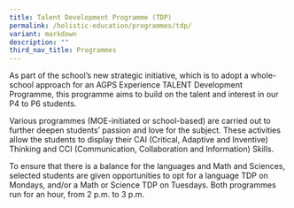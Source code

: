 ```yaml
---
title: Talent Development Programme (TDP)
permalink: /holistic-education/programmes/tdp/
variant: markdown
description: ""
third_nav_title: Programmes
---
```

As part of the school’s new strategic initiative, which is to adopt a whole-school approach for an AGPS Experience TALENT Development Programme, this programme aims to build on the talent and interest in our P4 to P6 students.

Various programmes (MOE-initiated or school-based) are carried out to further deepen students’ passion and love for the subject. These activities allow the students to display their CAI (Critical, Adaptive and Inventive) Thinking and CCI (Communication, Collaboration and Information) Skills.

To ensure that there is a balance for the languages and Math and Sciences, selected students are given opportunities to opt for a language TDP on Mondays, and/or a Math or Science TDP on Tuesdays. Both programmes run for an hour, from 2 p.m. to 3 p.m.